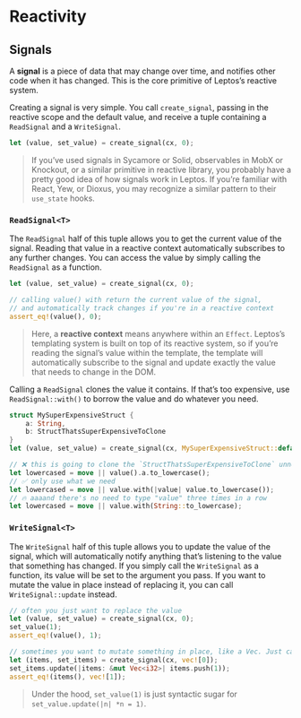 # Reactivity

## Signals

A **signal** is a piece of data that may change over time, and notifies other code when it has changed. This is the core primitive of Leptos’s reactive system.

Creating a signal is very simple. You call `create_signal`, passing in the reactive scope and the default value, and receive a tuple containing a `ReadSignal` and a `WriteSignal`.

```rust
let (value, set_value) = create_signal(cx, 0);
```

> If you’ve used signals in Sycamore or Solid, observables in MobX or Knockout, or a similar primitive in reactive library, you probably have a pretty good idea of how signals work in Leptos. If you’re familiar with React, Yew, or Dioxus, you may recognize a similar pattern to their `use_state` hooks.

### `ReadSignal<T>`

The `ReadSignal` half of this tuple allows you to get the current value of the signal. Reading that value in a reactive context automatically subscribes to any further changes. You can access the value by simply calling the `ReadSignal` as a function.

```rust
let (value, set_value) = create_signal(cx, 0);

// calling value() with return the current value of the signal,
// and automatically track changes if you're in a reactive context
assert_eq!(value(), 0);
```

> Here, a **reactive context** means anywhere within an `Effect`. Leptos’s templating system is built on top of its reactive system, so if you’re reading the signal’s value within the template, the template will automatically subscribe to the signal and update exactly the value that needs to change in the DOM.

Calling a `ReadSignal` clones the value it contains. If that’s too expensive, use `ReadSignal::with()` to borrow the value and do whatever you need.

```rust
struct MySuperExpensiveStruct {
    a: String,
    b: StructThatsSuperExpensiveToClone
}
let (value, set_value) = create_signal(cx, MySuperExpensiveStruct::default());

// ❌ this is going to clone the `StructThatsSuperExpensiveToClone` unnecessarily!
let lowercased = move || value().a.to_lowercase();
// ✅ only use what we need
let lowercased = move || value.with(|value| value.to_lowercase());
// 🔥 aaaand there's no need to type "value" three times in a row
let lowercased = move || value.with(String::to_lowercase);
```

### `WriteSignal<T>`

The `WriteSignal` half of this tuple allows you to update the value of the signal, which will automatically notify anything that’s listening to the value that something has changed. If you simply call the `WriteSignal` as a function, its value will be set to the argument you pass. If you want to mutate the value in place instead of replacing it, you can call `WriteSignal::update` instead.

```rust
// often you just want to replace the value
let (value, set_value) = create_signal(cx, 0);
set_value(1);
assert_eq!(value(), 1);

// sometimes you want to mutate something in place, like a Vec. Just call update()
let (items, set_items) = create_signal(cx, vec![0]);
set_items.update(|items: &mut Vec<i32>| items.push(1));
assert_eq!(items(), vec![1]);
```

> Under the hood, `set_value(1)` is just syntactic sugar for `set_value.update(|n| *n = 1)`.
